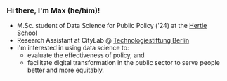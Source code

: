 ### Hi there, I'm Max (he/him)!

- M.Sc. student of Data Science for Public Policy ('24) at the [Hertie School](https://www.hertie-school.org/en/)
- Research Assistant at CityLab @ [Technologiestiftung Berlin](https://github.com/technologiestiftung)
- I'm interested in using data science to:
  - evaluate the effectiveness of policy, and
  - facilitate digital transformation in the public sector to serve people better and more equitably.
